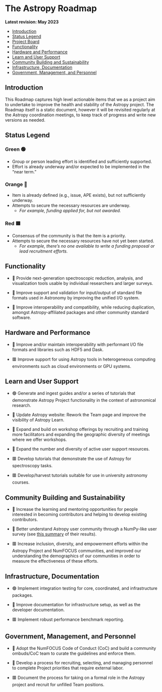 # The Astropy Roadmap
**Latest revision: May 2023**

- [Introduction](#Introduction)
- [Status Legend](#Status-Legend)
- [Project Board](#Roadmap-2021-Project-Board)
- [Functionality](#Functionality)
- [Hardware and Performance](#Hardware-and-Performance)
- [Learn and User Support](#Learn-and-User-Support)
- [Community Building and Sustainability](#Community-Building-and-Sustainability)
- [Infrastructure, Documentation](#Infrastructure-Documentation)
- [Government, Management, and Personnel](#government-management-and-personnel)

## Introduction

This Roadmap captures high level actionable items that we as a project aim to undertake to improve the health and stability of the Astropy project. The Roadmap itself is a static document, however it will be revisited regularly at the Astropy coordination meetings, to keep track of progress and write new versions as needed.

## Status Legend

### Green :green_circle:
- Group or person leading effort is identified and sufficiently supported.
- Effort is already underway and/or expected to be implemented in the “near term.”

### Orange :large_orange_diamond:    
- Item is already defined (e.g., issue, APE exists), but not sufficiently underway.
- Attempts to secure the necessary resources are underway. 
  - *For example, funding applied for, but not awarded.*
  
### Red :red_square:  
- Consensus of the community is that the item is a priority.
- Attempts to secure the necessary resources have not yet been started.
  - *For example, there’s no one available to write a funding proposal or lead recruitment efforts.*


## Functionality

- :large_orange_diamond: Provide next-generation spectroscopic reduction, analysis, and visualization tools usable by individual researchers and larger surveys.

- :large_orange_diamond: Improve support and validation for input/output of standard file formats used in Astronomy by improving the unified I/O system.

- :large_orange_diamond: Improve interoperability and compatibility, while reducing duplication, amongst Astropy-affiliated packages and other community standard software.

## Hardware and Performance

- :large_orange_diamond: Improve and/or maintain interoperability with performant I/O file formats and libraries such as HDF5 and Dask.

- :red_square: Improve support for using Astropy tools in heterogeneous computing environments such as cloud environments or GPU systems.

## Learn and User Support

- :green_circle: Generate and ingest guides and/or a series of tutorials that demonstrate Astropy Project functionality in the context of astronomical research.

-  :large_orange_diamond: Update Astropy website: Rework the Team page and improve the visibility of Astropy Learn.

- :large_orange_diamond: Expand and build on workshop offerings by recruiting and training more facilitators and expanding the geographic diversity of meetings where we offer workshops. 

- :large_orange_diamond: Expand the number and diversity of active user support resources.

- :red_square: Develop tutorials that demonstrate the use of Astropy for spectroscopy tasks.

- :red_square: Develop/harvest tutorials suitable for use in university astronomy courses. 

## Community Building and Sustainability

- :large_orange_diamond: Increase the learning and mentoring opportunities for people interested in becoming contributors and helping to develop existing contributors.

- :large_orange_diamond: Better understand Astropy user community through a NumPy-like user survey (see [this summary](https://numpy.org/user-survey-2020-details/) of their results).

- :red_square: Increase inclusion, diversity, and empowerment efforts within the Astropy Project and NumFOCUS communities, and improved our understanding the demographics of our communities in order to measure the effectiveness of these efforts.

## Infrastructure, Documentation

- :green_circle: Implement integration testing for core, coordinated, and infrastructure packages.

- :large_orange_diamond: Improve documentation for infrastructure setup, as well as the developer documentation.

- :red_square: Implement robust performance benchmark reporting.

## Government, Management, and Personnel

- :large_orange_diamond: Adopt the NumFOCUS Code of Conduct (CoC) and build a community ombuds/CoC team to curate the guidelines and enforce them.

- :large_orange_diamond: Develop a process for recruiting, selecting, and managing personnel to complete Project priorities that require external labor.

- :red_square: Document the process for taking on a formal role in the Astropy project and recruit for unfilled Team positions.
